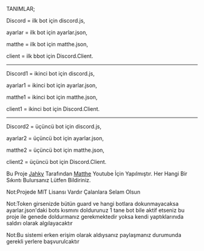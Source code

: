 TANIMLAR;

Discord = ilk bot için discord.js,

ayarlar = ilk bot için ayarlar.json,

matthe = ilk bot için matthe.json,

client = ilk bbot için Discord.Client.

-------------------------------------------

Discord1 = ikinci bot için discord.js,

ayarlar1 = ikinci bot için ayarlar.json,

matthe1 = ikinci bot için matthe.json,

client1 = ikinci bot için Discord.Client.

-------------------------------------------

Discord2 = üçüncü bot için discord.js,

ayarlar2 = üçüncü bot için ayarlar.json,

matthe2 = üçüncü bot için matthe.json,

client2 = üçüncü bot için Discord.Client.

Bu Proje [Jahky](discord.com/users/618444525727383592) Tarafından [Matthe](discord.com/users/796263552771817472) Youtube İçin Yapılmıştır. Her Hangi Bir Sıkıntı Bulursanız 
Lütfen Bildiriniz.

Not:Projede MIT Lisansı Vardır Çalanlara Selam Olsun

Not:Token girsenizde bütün guard ve hangi botlara dokunmayacaksa ayarlar.json'daki bots kısmını doldurunuz 1 tane bot bile aktif etseniz bu proje ile genede doldurmanız gerekmektedir yoksa kendi yaptıklarınıda saldırı olarak algılayacaktır

Not:Bu sistemi erken erişim olarak aldıysanız paylaşmanız durumunda gerekli yerlere başvurulcaktır